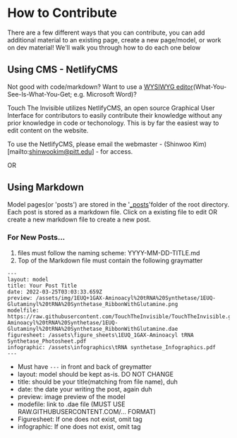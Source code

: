 # How to Contribute

There are a few different ways that you can contribute, you can add additional material to an existing page, create a new page/model, or work on dev material! We'll walk you through how to do each one below

## Using CMS - NetlifyCMS

Not good with code/markdown? Want to use a [WYSIWYG editor](https://en.wikipedia.org/wiki/WYSIWYG)(What-You-See-Is-What-You-Get; e.g. Microsoft Word)?

Touch The Invisible utilizes NetlifyCMS, an open source Graphical User Interface for contributors to easily contribute their knowledge without any prior knowledge in code or techonology. This is by far the easiest way to edit content on the website.

To use the NetlifyCMS, please email the webmaster - (Shinwoo Kim)[mailto:shinwookim@pitt.edu] - for access.

OR 

## Using Markdown
Model pages(or 'posts') are stored in the '[_posts](/_posts)'folder of the root directory. Each post is stored as a markdown file. Click on a existing file to edit OR create a new markdown file to create a new post.

### For New Posts...
1. files must follow the naming scheme: YYYY-MM-DD-TITLE.md
2. Top of the Markdown file must contain the following graymatter
```
---
layout: model
title: Your Post Title
date: 2022-03-25T03:03:33.659Z
preview: /assets/img/1EUQ+1GAX-Aminoacyl%20tRNA%20Synthetase/1EUQ-Glutaminyl%20tRNA%20Synthetase_RibbonWithGlutamine.png
modelfile: https://raw.githubusercontent.com/TouchTheInvisible/TouchTheInvisible.github.io/master/assets/models/1EUQ%2B1GAX-Aminoacyl%20tRNA%20Synthetase/1EUQ-Glutaminyl%20tRNA%20Synthetase_RibbonWithGlutamine.dae
figuresheet: /assets\figure_sheets\1EUQ_1GAX-Aminoacyl tRNA Synthetase_Photosheet.pdf
infographic: /assets\infographics\tRNA synthetase_Infographics.pdf
---
```
+ Must have `---` in front and back of greymatter
+ layout: model should be kept as-is. DO NOT CHANGE
+ title: should be your title(matching from file name), duh
+ date: the date your writing the post, again duh
+ preview: image preview of the model
+ modefile: link to .dae file (MUST USE RAW.GITHUBUSERCONTENT.COM/... FORMAT)
+ Figuresheet: If one does not exist, omit tag
+ infographic: If one does not exist, omit tag
